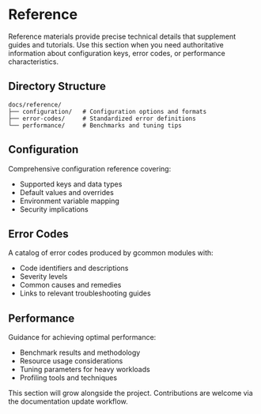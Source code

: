 <!-- file: docs/reference/README.md -->
<!-- version: 1.0.0 -->
<!-- guid: 78dd6363-2d7b-4ea5-a1f6-80a6b077cb48 -->

# Reference

Reference materials provide precise technical details that supplement guides and tutorials. Use this section when you need authoritative information about configuration keys, error codes, or performance characteristics.

## Directory Structure

```
docs/reference/
├── configuration/   # Configuration options and formats
├── error-codes/     # Standardized error definitions
└── performance/     # Benchmarks and tuning tips
```

## Configuration

Comprehensive configuration reference covering:

- Supported keys and data types
- Default values and overrides
- Environment variable mapping
- Security implications

## Error Codes

A catalog of error codes produced by gcommon modules with:

- Code identifiers and descriptions
- Severity levels
- Common causes and remedies
- Links to relevant troubleshooting guides

## Performance

Guidance for achieving optimal performance:

- Benchmark results and methodology
- Resource usage considerations
- Tuning parameters for heavy workloads
- Profiling tools and techniques

This section will grow alongside the project. Contributions are welcome via the documentation update workflow.
